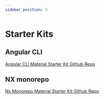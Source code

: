 ```yaml
---
sidebar_position: 3
---
```


# Starter Kits

## Angular CLI

[Angular CLI Material Starter Kit Github Repo](https://github.com/Lowgular/ng-material-starter-kit)

## NX monorepo

[Nx Monorepo Material Starter Kit Github Repo](https://github.com/Lowgular/nx-material-starter-kit-acms)
